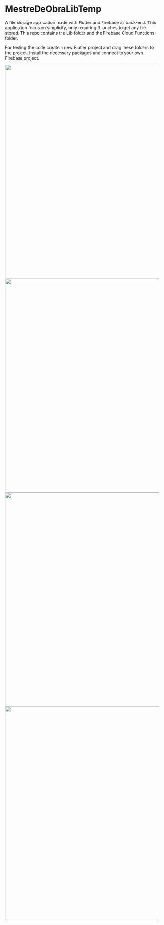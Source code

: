 # MestreDeObraLibTemp

A file storage application made with Flutter and Firebase as back-end. This application focus on simplicity, only requiring 3 touches to get any file stored. This repo contains the Lib folder and the Firebase Cloud Functions folder. 

For testing the code create a new Flutter project and drag these folders to the project. Install the necessary packages and connect to your own Firebase project. 

<img src="https://i.ibb.co/ThdHKhV/Screen-Shot-2020-09-23-at-14-15-34.png" height="700">

<img src="https://i.ibb.co/b1htQbr/Screen-Shot-2020-09-23-at-14-15-53.png" height="700">

<img src="https://i.ibb.co/R0Z7nhJ/Screen-Shot-2020-09-23-at-14-16-00.png" height="700">

<img src="https://i.ibb.co/yNWQKCK/Screen-Shot-2020-09-23-at-14-16-08.png" height="700">
